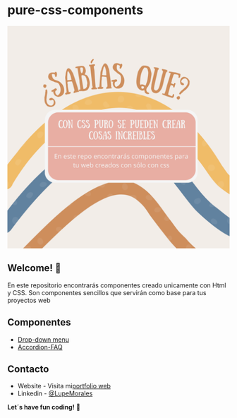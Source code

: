 # pure-css-components
![Logo](./scr/assets/img.png)


## Welcome! 👋

En este repositorio encontrarás componentes creado unicamente con Html y CSS. Son componentes sencillos que servirán como base para tus proyectos web



## Componentes

  - [Drop-down menu](#words-counter) 
  - [Accordion-FAQ](#tip-calculator-app) 



## Contacto

- Website - Visita mi[portfolio web](https://lupemorales.github.io/portfolio/)
- Linkedin - [@LupeMorales](https://www.linkedin.com/in/lupe-morales/)

**Let´s have fun coding!** 🚀